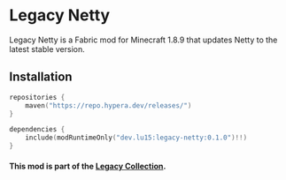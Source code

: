 # Legacy Netty

Legacy Netty is a Fabric mod for Minecraft 1.8.9 that updates Netty to the latest stable version.

## Installation
```kts
repositories {
    maven("https://repo.hypera.dev/releases/")
}

dependencies {
    include(modRuntimeOnly("dev.lu15:legacy-netty:0.1.0")!!)
}
```

#### This mod is part of the [Legacy Collection](https://github.com/stars/LooFifteen/lists/legacy-collection).